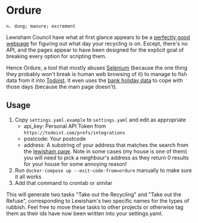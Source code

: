 Ordure
======

    n. dung; manure; excrement


Lewisham Council have what at first glance appears to be a [perfectly good webpage](https://lewisham.gov.uk/myservices/wasterecycle/your-bins/collection) for figuring out what day your recycling is on. Except, there's no API, and the pages appear to have been designed for the explicit goal of breaking every option for scripting them.

Hence Ordure, a tool that mostly abuses [Selenium](https://www.selenium.dev/) (because the one thing they probably won't break is human web browsing of it) to manage to fish data from it into [Todoist](https://todoist.com/). It even uses the [bank holiday data](https://lewisham.gov.uk/myservices/wasterecycle/rubbish-and-recycling-collections-after-bank-holidays) to cope with those days (because the main page doesn't).

Usage
-----
1. Copy `settings.yaml.example` to `settings.yaml` and edit as appropriate
    * api_key: Personal API Token from `https://todoist.com/prefs/integrations`
    * postcode: Your postcode
    * address: A substring of your address that matches the search from the [lewisham page](https://lewisham.gov.uk/myservices/wasterecycle/your-bins/collection). Note in some cases (my house is one of them) you will need to pick a neighbour's address as they return 0 results for your house for some annoying reason!
2. Run `docker-compose up --exit-code-from=ordure` manually to make sure it all works
3. Add that command to crontab or similar

This will generate two tasks "Take out the Recycling" and "Take out the Refuse", corresponding to Lewisham's two specific names for the types of rubbish. Feel free to move these tasks to other projects or otherwise tag them as their ids have now been written into your settings.yaml.